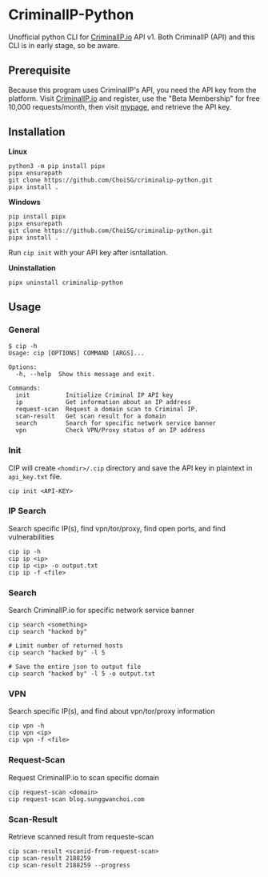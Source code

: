# CriminalIP-Python 

Unofficial python CLI for [CriminalIP.io](https://www.criminalip.io) API v1. 
Both CriminalIP (API) and this CLI is in early stage, so be aware. 

## Prerequisite 

Because this program uses CriminalIP's API, you need the API key from the platform. 
Visit [CriminalIP.io](https://www.criminalip.io) and register, use the "Beta Membership" for free 10,000 requests/month, then visit [mypage](https://www.criminalip.io/mypage/information), and retrieve the API key. 

## Installation 

**Linux** 
```
python3 -m pip install pipx 
pipx ensurepath
git clone https://github.com/ChoiSG/criminalip-python.git 
pipx install . 
```

**Windows** 
```
pip install pipx 
pipx ensurepath 
git clone https://github.com/ChoiSG/criminalip-python.git 
pipx install .
```

Run `cip init` with your API key after isntallation. 

**Uninstallation** 
```
pipx uninstall criminalip-python
```

## Usage 

### General 
```
$ cip -h 
Usage: cip [OPTIONS] COMMAND [ARGS]...

Options:
  -h, --help  Show this message and exit.

Commands:
  init          Initialize Criminal IP API key
  ip            Get information about an IP address
  request-scan  Request a domain scan to Criminal IP.
  scan-result   Get scan result for a domain
  search        Search for specific network service banner
  vpn           Check VPN/Proxy status of an IP address
```

### Init
CIP will create `<homdir>/.cip` directory and save the API key in plaintext in `api_key.txt` file. 
```
cip init <API-KEY>
```

### IP Search 
Search specific IP(s), find vpn/tor/proxy, find open ports, and find vulnerabilities 
```
cip ip -h 
cip ip <ip>
cip ip <ip> -o output.txt  
cip ip -f <file>
```

### Search 
Search CriminalIP.io for specific network service banner 
```
cip search <something>
cip search "hacked by" 

# Limit number of returned hosts  
cip search "hacked by" -l 5 

# Save the entire json to output file 
cip search "hacked by" -l 5 -o output.txt 
```

### VPN 
Search specific IP(s), and find about vpn/tor/proxy information 
```
cip vpn -h 
cip vpn <ip> 
cip vpn -f <file>
```

### Request-Scan 
Request CriminalIP.io to scan specific domain
```
cip request-scan <domain> 
cip request-scan blog.sunggwanchoi.com 
```

### Scan-Result 
Retrieve scanned result from requeste-scan 
```
cip scan-result <scanid-from-request-scan>
cip scan-result 2188259
cip scan-result 2188259 --progress 
```